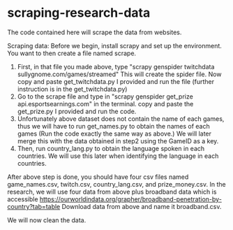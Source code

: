 # scraping-research-data
The code contained here will scrape the data from websites. 

Scraping data:
 Before we begin, install scrapy and set up the environment. You want to then create a file named scrape. 
1) First, in that file you made above, type "scrapy genspider twitchdata sullygnome.com/games/streamed"
This will create the spider file. Now copy and paste get_twitchdata.py I provided and run the file (further instruction is in the get_twitchdata.py)
2) Go to the scrape file and type in "scrapy genspider get_prize api.esportsearnings.com" in the terminal. 
copy and paste the get_prize.py I provided and run the code. 
3) Unfortunately above dataset does not contain the name of each games, thus we will have to run get_names.py to obtain the names of each games (Run the code exactly the same way as above.) We will later merge this with the data obtained in step2 using the GameID as a key.
4) Then, run country_lang.py to obtain the language spoken in each countries. We will use this later when identifying the language in each countries.

After above step is done, you should have four csv files named game_names.csv, twitch.csv, country_lang.csv, and prize_money.csv. 
In the research, we will use four data from above plus broadband data which is accessible https://ourworldindata.org/grapher/broadband-penetration-by-country?tab=table
Download data from above and name it broadband.csv.

We will now clean the data. 


 

